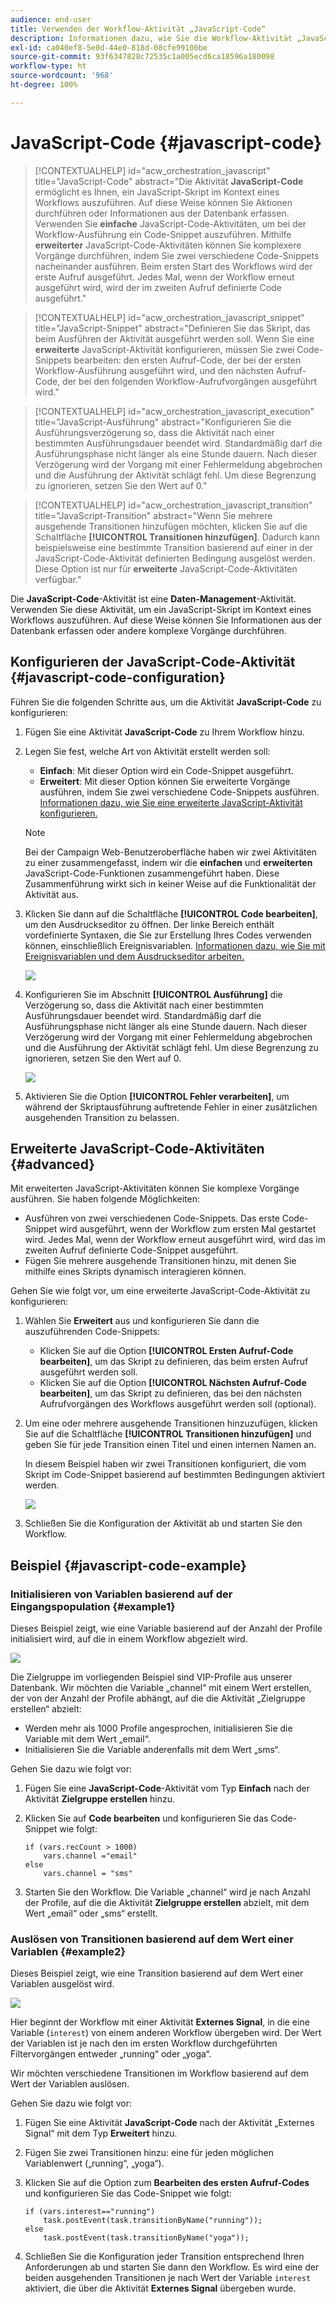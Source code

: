 ```yaml
---
audience: end-user
title: Verwenden der Workflow-Aktivität „JavaScript-Code“
description: Informationen dazu, wie Sie die Workflow-Aktivität „JavaScript-Code“ verwenden.
exl-id: ca040ef8-5e0d-44e0-818d-08cfe99100be
source-git-commit: 93f6347828c72535c1a005ecd6ca18596a180098
workflow-type: ht
source-wordcount: '968'
ht-degree: 100%

---
```


# JavaScript-Code {#javascript-code}

>[!CONTEXTUALHELP]
>id="acw_orchestration_javascript"
>title="JavaScript-Code"
>abstract="Die Aktivität **JavaScript-Code** ermöglicht es Ihnen, ein JavaScript-Skript im Kontext eines Workflows auszuführen. Auf diese Weise können Sie Aktionen durchführen oder Informationen aus der Datenbank erfassen. Verwenden Sie **einfache** JavaScript-Code-Aktivitäten, um bei der Workflow-Ausführung ein Code-Snippet auszuführen. Mithilfe **erweiterter** JavaScript-Code-Aktivitäten können Sie komplexere Vorgänge durchführen, indem Sie zwei verschiedene Code-Snippets nacheinander ausführen. Beim ersten Start des Workflows wird der erste Aufruf ausgeführt. Jedes Mal, wenn der Workflow erneut ausgeführt wird, wird der im zweiten Aufruf definierte Code ausgeführt."

>[!CONTEXTUALHELP]
>id="acw_orchestration_javascript_snippet"
>title="JavaScript-Snippet"
>abstract="Definieren Sie das Skript, das beim Ausführen der Aktivität ausgeführt werden soll. Wenn Sie eine **erweiterte** JavaScript-Aktivität konfigurieren, müssen Sie zwei Code-Snippets bearbeiten: den ersten Aufruf-Code, der bei der ersten Workflow-Ausführung ausgeführt wird, und den nächsten Aufruf-Code, der bei den folgenden Workflow-Aufrufvorgängen ausgeführt wird."

>[!CONTEXTUALHELP]
>id="acw_orchestration_javascript_execution"
>title="JavaScript-Ausführung"
>abstract="Konfigurieren Sie die Ausführungsverzögerung so, dass die Aktivität nach einer bestimmten Ausführungsdauer beendet wird. Standardmäßig darf die Ausführungsphase nicht länger als eine Stunde dauern. Nach dieser Verzögerung wird der Vorgang mit einer Fehlermeldung abgebrochen und die Ausführung der Aktivität schlägt fehl. Um diese Begrenzung zu ignorieren, setzen Sie den Wert auf 0."

>[!CONTEXTUALHELP]
>id="acw_orchestration_javascript_transition"
>title="JavaScript-Transition"
>abstract="Wenn Sie mehrere ausgehende Transitionen hinzufügen möchten, klicken Sie auf die Schaltfläche **[!UICONTROL Transitionen hinzufügen]**. Dadurch kann beispielsweise eine bestimmte Transition basierend auf einer in der JavaScript-Code-Aktivität definierten Bedingung ausgelöst werden. Diese Option ist nur für **erweiterte** JavaScript-Code-Aktivitäten verfügbar."

Die **JavaScript-Code**-Aktivität ist eine **Daten-Management**-Aktivität. Verwenden Sie diese Aktivität, um ein JavaScript-Skript im Kontext eines Workflows auszuführen. Auf diese Weise können Sie Informationen aus der Datenbank erfassen oder andere komplexe Vorgänge durchführen.

## Konfigurieren der JavaScript-Code-Aktivität {#javascript-code-configuration}

Führen Sie die folgenden Schritte aus, um die Aktivität **JavaScript-Code** zu konfigurieren:

1. Fügen Sie eine Aktivität **JavaScript-Code** zu Ihrem Workflow hinzu.

1. Legen Sie fest, welche Art von Aktivität erstellt werden soll:

   * **Einfach**: Mit dieser Option wird ein Code-Snippet ausgeführt.
   * **Erweitert**: Mit dieser Option können Sie erweiterte Vorgänge ausführen, indem Sie zwei verschiedene Code-Snippets ausführen. [Informationen dazu, wie Sie eine erweiterte JavaScript-Aktivität konfigurieren.](#advanced)

   >[!NOTE]
   >
   >Bei der Campaign Web-Benutzeroberfläche haben wir zwei Aktivitäten zu einer zusammengefasst, indem wir die **einfachen** und **erweiterten** JavaScript-Code-Funktionen zusammengeführt haben. Diese Zusammenführung wirkt sich in keiner Weise auf die Funktionalität der Aktivität aus.

1. Klicken Sie dann auf die Schaltfläche **[!UICONTROL Code bearbeiten]**, um den Ausdruckseditor zu öffnen. Der linke Bereich enthält vordefinierte Syntaxen, die Sie zur Erstellung Ihres Codes verwenden können, einschließlich Ereignisvariablen. [Informationen dazu, wie Sie mit Ereignisvariablen und dem Ausdruckseditor arbeiten.](../event-variables.md)

   ![](../assets/javascript-editor.png)

1. Konfigurieren Sie im Abschnitt **[!UICONTROL Ausführung]** die Verzögerung so, dass die Aktivität nach einer bestimmten Ausführungsdauer beendet wird. Standardmäßig darf die Ausführungsphase nicht länger als eine Stunde dauern. Nach dieser Verzögerung wird der Vorgang mit einer Fehlermeldung abgebrochen und die Ausführung der Aktivität schlägt fehl. Um diese Begrenzung zu ignorieren, setzen Sie den Wert auf 0.

   ![](../assets/javascript-config.png)

1. Aktivieren Sie die Option **[!UICONTROL Fehler verarbeiten]**, um während der Skriptausführung auftretende Fehler in einer zusätzlichen ausgehenden Transition zu belassen.

## Erweiterte JavaScript-Code-Aktivitäten {#advanced}

Mit erweiterten JavaScript-Aktivitäten können Sie komplexe Vorgänge ausführen. Sie haben folgende Möglichkeiten:

* Ausführen von zwei verschiedenen Code-Snippets. Das erste Code-Snippet wird ausgeführt, wenn der Workflow zum ersten Mal gestartet wird. Jedes Mal, wenn der Workflow erneut ausgeführt wird, wird das im zweiten Aufruf definierte Code-Snippet ausgeführt.
* Fügen Sie mehrere ausgehende Transitionen hinzu, mit denen Sie mithilfe eines Skripts dynamisch interagieren können.

Gehen Sie wie folgt vor, um eine erweiterte JavaScript-Code-Aktivität zu konfigurieren:

1. Wählen Sie **Erweitert** aus und konfigurieren Sie dann die auszuführenden Code-Snippets:

   * Klicken Sie auf die Option **[!UICONTROL Ersten Aufruf-Code bearbeiten]**, um das Skript zu definieren, das beim ersten Aufruf ausgeführt werden soll.
   * Klicken Sie auf die Option **[!UICONTROL Nächsten Aufruf-Code bearbeiten]**, um das Skript zu definieren, das bei den nächsten Aufrufvorgängen des Workflows ausgeführt werden soll (optional).

1. Um eine oder mehrere ausgehende Transitionen hinzuzufügen, klicken Sie auf die Schaltfläche **[!UICONTROL Transitionen hinzufügen]** und geben Sie für jede Transition einen Titel und einen internen Namen an.

   In diesem Beispiel haben wir zwei Transitionen konfiguriert, die vom Skript im Code-Snippet basierend auf bestimmten Bedingungen aktiviert werden.

   ![](../assets/javascript-transitions.png)

1. Schließen Sie die Konfiguration der Aktivität ab und starten Sie den Workflow.

## Beispiel {#javascript-code-example}

### Initialisieren von Variablen basierend auf der Eingangspopulation {#example1}

Dieses Beispiel zeigt, wie eine Variable basierend auf der Anzahl der Profile initialisiert wird, auf die in einem Workflow abgezielt wird.

![](../assets/javascript-example1.png)

Die Zielgruppe im vorliegenden Beispiel sind VIP-Profile aus unserer Datenbank. Wir möchten die Variable „channel“ mit einem Wert erstellen, der von der Anzahl der Profile abhängt, auf die die Aktivität „Zielgruppe erstellen“ abzielt:

* Werden mehr als 1000 Profile angesprochen, initialisieren Sie die Variable mit dem Wert „email“.
* Initialisieren Sie die Variable anderenfalls mit dem Wert „sms“.

Gehen Sie dazu wie folgt vor:

1. Fügen Sie eine **JavaScript-Code**-Aktivität vom Typ **Einfach** nach der Aktivität **Zielgruppe erstellen** hinzu.

1. Klicken Sie auf **Code bearbeiten** und konfigurieren Sie das Code-Snippet wie folgt:

   ```
   if (vars.recCount > 1000)
       vars.channel ="email"
   else
       vars.channel = "sms"
   ```

1. Starten Sie den Workflow. Die Variable „channel“ wird je nach Anzahl der Profile, auf die die Aktivität **Zielgruppe erstellen** abzielt, mit dem Wert „email“ oder „sms“ erstellt.

### Auslösen von Transitionen basierend auf dem Wert einer Variablen {#example2}

Dieses Beispiel zeigt, wie eine Transition basierend auf dem Wert einer Variablen ausgelöst wird.

![](../assets/javascript-example2-transitions.png)

Hier beginnt der Workflow mit einer Aktivität **Externes Signal**, in die eine Variable (`interest`) von einem anderen Workflow übergeben wird. Der Wert der Variablen ist je nach den im ersten Workflow durchgeführten Filtervorgängen entweder „running“ oder „yoga“.

Wir möchten verschiedene Transitionen im Workflow basierend auf dem Wert der Variablen auslösen.

Gehen Sie dazu wie folgt vor:

1. Fügen Sie eine Aktivität **JavaScript-Code** nach der Aktivität „Externes Signal“ mit dem Typ **Erweitert** hinzu.

1. Fügen Sie zwei Transitionen hinzu: eine für jeden möglichen Variablenwert („running“, „yoga“).

1. Klicken Sie auf die Option zum **Bearbeiten des ersten Aufruf-Codes** und konfigurieren Sie das Code-Snippet wie folgt:

   ```
   if (vars.interest=="running")
       task.postEvent(task.transitionByName("running"));
   else
       task.postEvent(task.transitionByName("yoga"));
   ```

1. Schließen Sie die Konfiguration jeder Transition entsprechend Ihren Anforderungen ab und starten Sie dann den Workflow. Es wird eine der beiden ausgehenden Transitionen je nach Wert der Variable `interest` aktiviert, die über die Aktivität **Externes Signal** übergeben wurde.
